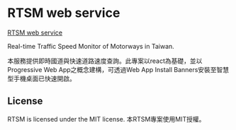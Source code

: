# RTSM web service

[RTSM web service](https://royvbtw.github.io/rtsm)

Real-time Traffic Speed Monitor of Motorways in Taiwan.

本服務提供即時國道與快速道路速度查詢。此專案以react為基礎，並以Progressive Web App之概念建構，可透過Web App Install Banners安裝至智慧型手機桌面已快速開啟。

## License
RTSM is licensed under the MIT license.
本RTSM專案使用MIT授權。